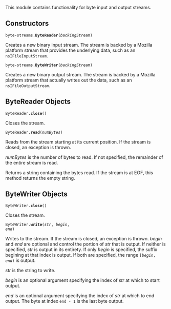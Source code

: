 This module contains functionality for byte input and output streams.

## Constructors ##

<code>byte-streams.**ByteReader**(*backingStream*)</code>

Creates a new binary input stream.  The stream is backed by a Mozilla
platform stream that provides the underlying data, such as an
`nsIFileInputStream`.

<code>byte-streams.**ByteWriter**(*backingStream*)</code>

Creates a new binary output stream.  The stream is backed by a Mozilla
platform stream that actually writes out the data, such as an
`nsIFileOutputStream`.

## ByteReader Objects ##

<code>ByteReader.**close**()</code>

Closes the stream.

<code>ByteReader.**read**(*numBytes*)</code>

Reads from the stream starting at its current position.  If the stream is
closed, an exception is thrown.

*numBytes* is the number of bytes to read.  If not specified, the
remainder of the entire stream is read.

Returns a string containing the bytes read.  If the stream is at EOF,
this method returns the empty string.

## ByteWriter Objects ##

<code>ByteWriter.**close**()</code>

Closes the stream.

<code>ByteWriter.**write**(*str*, *begin*, *end*)</code>

Writes to the stream.  If the stream is closed, an exception is thrown.
*begin* and *end* are optional and control the portion of *str* that is output.
If neither is specified, *str* is output in its entirety.  If only *begin* is
specified, the suffix begining at that index is output.  If both are
specified, the range <code>[*begin*, *end*)</code> is output.

*str* is the string to write.

*begin* is an optional argument specifying the index of *str* at which
to start output.

*end* is an optional argument specifying the index of *str* at which to end
output.  The byte at index `end - 1` is the last byte output.

